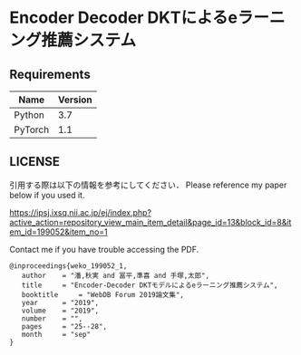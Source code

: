 # Encoder Decoder DKTによるeラーニング推薦システム

## Requirements

| Name    | Version |
| ------- | ------- |
| Python  | 3.7     |
| PyTorch | 1.1     |

## LICENSE

引用する際は以下の情報を参考にしてください．
Please reference my paper below if you used it.

<https://ipsj.ixsq.nii.ac.jp/ej/index.php?active_action=repository_view_main_item_detail&page_id=13&block_id=8&item_id=199052&item_no=1>

Contact me if you have trouble accessing the PDF.

```
@inproceedings{weko_199052_1,
   author	 = "潘,秋実 and 冨平,準喜 and 手塚,太郎",
   title	 = "Encoder-Decoder DKTモデルによるeラーニング推薦システム",
   booktitle	 = "WebDB Forum 2019論文集",
   year 	 = "2019",
   volume	 = "2019",
   number	 = "",
   pages	 = "25--28",
   month	 = "sep"
}
```

